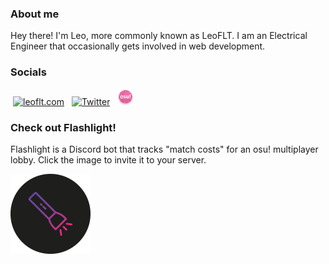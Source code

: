 ### About me
Hey there! I'm Leo, more commonly known as LeoFLT. I am an Electrical Engineer that occasionally gets involved in web development.

### Socials
[<img alt="leoflt.com" width="24px" hspace="4px" src="https://leoflt.com/favicon.svg" />][site]
[<img alt="Twitter" width="24px" hspace="4px" src="https://i.imgur.com/KltN3kv.png" />][twitter]
[<img alt="osu!" width="26px" hspace="4px" src="https://raw.githubusercontent.com/ppy/osu-web/master/public/images/layout/osu-logo%402x.png" />][osu]
<br>

### Check out Flashlight!

Flashlight is a Discord bot that tracks "match costs" for an osu! multiplayer lobby. Click the image to invite it to your server.

[<img align="left" width="128px" alt="Click to invite Flashlight to your guild" src="https://raw.githubusercontent.com/LeoFLT/FlashlightBot/main/assets/flashlight.svg"></img>][flashlight]

[flashlight]: https://flashlight.leoflt.com
[osu]: https://osu.ppy.sh/users/3668779
[site]: https://leoflt.com
[twitter]: https://twitter.com/leoflt
